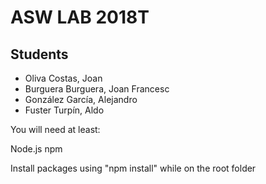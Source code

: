 # ASW LAB 2018T

## Students

* Oliva Costas, Joan
* Burguera Burguera, Joan Francesc
* González García, Alejandro
* Fuster Turpín, Aldo

You will need at least:

Node.js
npm

Install packages using "npm install" while on the root folder